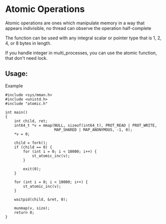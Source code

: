 # Atomic Operations

Atomic operations are ones which manipulate memory in a way that appears indivisible,
no thread can observe the operation half-complete

The function can be used with any integral scalar or pointer type that is 1, 2, 4, or 8 bytes in length.

If you handle integer in multi_processes, you can use the atomic function, that don't need lock.

## Usage:

Example

```
#include <sys/mman.h>
#include <unistd.h>
#include "atomic.h"

int main()
{
    int child, ret;
    int64_t *v = mmap(NULL, sizeof(int64_t), PROT_READ | PROT_WRITE,
                      MAP_SHARED | MAP_ANONYMOUS, -1, 0);
    *v = 0;

    child = fork();
    if (child == 0) {
        for (int i = 0; i < 10000; i++) {
            st_atomic_inc(v);
        }

        exit(0);
    }

    for (int i = 0; i < 10000; i++) {
        st_atomic_inc(v);
    }

    waitpid(child, &ret, 0);

    munmap(v, size);
    return 0;
}
```
